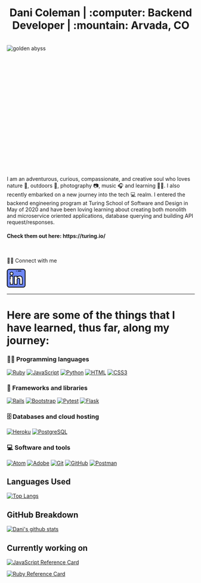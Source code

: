 
<h1 align="center">
 <strong> Dani Coleman | :computer: Backend Developer | :mountain: Arvada, CO </strong>
</h1>   

<br />

<img align="right" height="350px" width="550px" alt="golden abyss" src="https://user-images.githubusercontent.com/60626984/138899350-f590d5a8-58c1-4c19-a99b-5422a48294c7.jpeg" />

<p align="left"
  <h2>I am an adventurous, curious, compassionate, and creative soul who loves nature 🌳, outdoors 🥾, photography 📷, music 🎧  and learning 👩‍🎓. I also recently embarked on a new journey into the tech 💻 realm. I entered the backend engineering program at Turing School of Software and Design in May of 2020 and have been loving learning about creating both monolith and microservice oriented applications, database querying and building API request/responses.</h2>
  <h4>Check them out here: https://turing.io/</h4>
</p>  

<br />

<p align="left"
   <h1> 💁‍♀️ Connect with me </h1>

   <a href="https://www.linkedin.com/in/dcoleman-21/"><img height="50" alt="LinkedIn" src="https://raw.githubusercontent.com/8bithemant/8bithemant/master/linkedin.png?raw=true"></a>&nbsp;&nbsp;
</p>   

<hr />
<h1>
   Here are some of the things that I have learned, thus far, along my journey:
</h1>   

### 👨‍💻 Programming languages

<p>
    <a href="https://github.com/search?q=user%3Adcoleman21+is%3Arepo+language%3Aruby"><img alt="Ruby" src="https://img.shields.io/badge/Ruby-CC342D.svg?logo=ruby&logoColor=white"></a>
    <a href="https://github.com/search?l=JavaScript&q=user%3Adcoleman21+is%3Arepo+language%3Amarkdown&type=Repositories"><img alt="JavaScript" src="https://img.shields.io/badge/JavaScript%20-%23F7DF1E.svg?logo=javascript&logoColor=black"></a>
    <a href="https://github.com/search?l=Python&q=user%3Adcoleman21+is%3Arepo+language%3Amarkdown&type=Repositories"><img alt="Python" src="https://img.shields.io/badge/Python%20-%2314354C.svg?logo=python&logoColor=white"></a>
    <a href="https://github.com/search?l=HTML&q=user%3Adcoleman21+is%3Arepo+language%3Amarkdown&type=Repositories"><img alt="HTML" src="https://img.shields.io/badge/HTML%20-%23E34F26.svg?logo=html5&logoColor=white"></a>
    <a href="#"><img alt="CSS3" src="https://img.shields.io/badge/css3-%231572B6.svg?logo=css3&logoColor=white"></a>
</p>

### 🧰 Frameworks and libraries

<p>
    <a href="#"><img alt="Rails" src="https://img.shields.io/badge/rails-%23CC0000.svg?logo=ruby-on-rails&logoColor=white"></a>
    <a href="#"><img alt="Bootstrap" src="https://img.shields.io/badge/bootstrap-%23563D7C.svg?logo=bootstrap&logoColor=white"></a>
    <a href="#"><img alt="Pytest" src="https://img.shields.io/badge/Pytest%20-%230A9EDC.svg?logo=pytest&logoColor=white"></a>
    <a href="#"><img alt="Flask" src="https://img.shields.io/badge/flask-%23000.svg?logo=flask&logoColor=white"></a>
</p>

### 🗄️ Databases and cloud hosting

<p>
    <a href="#"><img alt="Heroku" src="https://img.shields.io/badge/Heroku%20-%23430098.svg?logo=heroku&logoColor=white"></a>
    <a href="#"><img alt="PostgreSQL" src ="https://img.shields.io/badge/PostgreSQL-%23316192.svg?logo=postgresql&logoColor=white"></a>
</p>

### 💻 Software and tools

<p>
    <a href="#"><img alt="Atom" src="https://img.shields.io/badge/Atom-%2366595C.svg?logo=atom&logoColor=white"></a>
    <a href="#"><img alt="Adobe" src="https://img.shields.io/badge/Adobe%20-%23FF0000.svg?logo=adobe&logoColor=white"></a>
    <a href="#"><img alt="Git" src="https://img.shields.io/badge/Git%20-%23F05033.svg?logo=git&logoColor=white"></a>
    <a href="#"><img alt="GitHub" src="https://img.shields.io/badge/github-%23121011.svg?logo=github&logoColor=white"></a>
    <a href="#"><img alt="Postman" src="https://img.shields.io/badge/Postman-FF6C37?logo=postman&logoColor=white"></a>
</p> 

## Languages Used
[![Top Langs](https://github-readme-stats.vercel.app/api/top-langs/?username=dcoleman21&theme=tokyonight&layout=compact)](https://github.com/dcoleman21/github-readme-stats)

## GitHub Breakdown
[![Dani's github stats](https://github-readme-stats.vercel.app/api/?username=dcoleman21&count_private=true&show_icons=true&theme=tokyonight)
](https://github.com/dcoleman21/github-readme-stats)

## Currently working on 

[![JavaScript Reference Card](https://github-readme-stats.vercel.app/api/pin/?username=dcoleman21&repo=JavaScript_Reference_Sheet&theme=tokyonight)](https://github.com/dcoleman21/JavaScript_Reference_Sheet)

[![Ruby Reference Card](https://github-readme-stats.vercel.app/api/pin/?username=dcoleman21&repo=Ruby_Reference_Sheet&theme=tokyonight)](https://github.com/dcoleman21/Ruby_Reference_Sheet)
